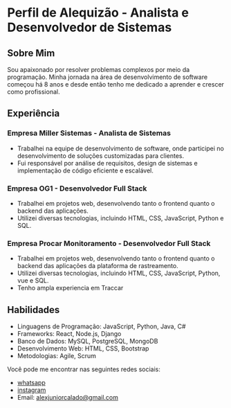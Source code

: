 # Perfil de Alequizão - Analista e Desenvolvedor de Sistemas

## Sobre Mim

Sou apaixonado por resolver problemas complexos por meio da programação. Minha jornada na área de desenvolvimento de software começou há 8 anos e desde então tenho me dedicado a aprender e crescer como profissional.

## Experiência

### Empresa Miller Sistemas - Analista de Sistemas
- Trabalhei na equipe de desenvolvimento de software, onde participei no desenvolvimento de soluções customizadas para clientes.
- Fui responsável por análise de requisitos, design de sistemas e implementação de código eficiente e escalável.

### Empresa OG1 - Desenvolvedor Full Stack
- Trabalhei em projetos web, desenvolvendo tanto o frontend quanto o backend das aplicações.
- Utilizei diversas tecnologias, incluindo HTML, CSS, JavaScript, Python e SQL.

### Empresa Procar Monitoramento - Desenvolvedor Full Stack
- Trabalhei em projetos web, desenvolvendo tanto o frontend quanto o backend das aplicações da plataforma de rastreamento.
- Utilizei diversas tecnologias, incluindo HTML, CSS, JavaScript, Python, vue e SQL.
- Tenho ampla experiencia em Traccar

## Habilidades

- Linguagens de Programação: JavaScript, Python, Java, C#
- Frameworks: React, Node.js, Django
- Banco de Dados: MySQL, PostgreSQL, MongoDB
- Desenvolvimento Web: HTML, CSS, Bootstrap
- Metodologias: Agile, Scrum

Você pode me encontrar nas seguintes redes sociais:
- [whatsapp](https://wa.me/5582988717072)
- [instagram](https://instagram.com/alequizao)
- Email: alexjuniorcalado@gmail.com
